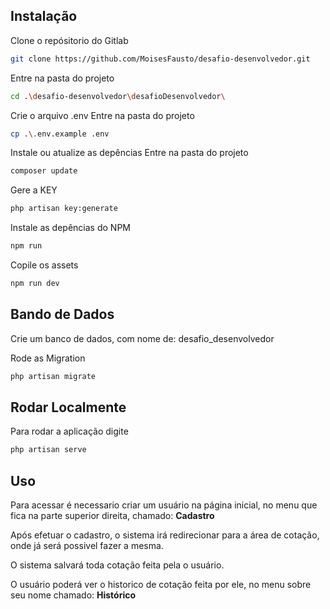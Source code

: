 
## Instalação

Clone o repósitorio do Gitlab
```bash
git clone https://github.com/MoisesFausto/desafio-desenvolvedor.git
```

Entre na pasta do projeto
```bash
cd .\desafio-desenvolvedor\desafioDesenvolvedor\
```   

Crie o arquivo .env
Entre na pasta do projeto
```bash
cp .\.env.example .env
```  

Instale ou atualize as depências 
Entre na pasta do projeto
```bash
composer update
```

Gere a KEY
```bash
php artisan key:generate
```

Instale as depências do NPM
```bash
npm run
```

Copile os assets
```bash
npm run dev
```

## Bando de Dados

Crie um banco de dados, com nome de:  desafio_desenvolvedor

Rode as Migration
```bash
php artisan migrate
```


## Rodar Localmente

Para rodar a aplicação digite
```bash
php artisan serve
```



## Uso

Para acessar é necessario criar um usuário na página inicial, 
no menu que fica na parte superior direita, chamado: **Cadastro**

Após efetuar o cadastro, o sistema irá redirecionar para a área de cotação, 
onde já será possivel fazer a mesma.

O sistema salvará toda cotação feita pela o usuário.

O usuário poderá ver o historico de cotação feita por ele, no menu sobre seu nome
chamado: **Histórico**


